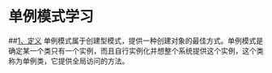 # 单例模式学习


##[1、定义](#定义)
 单例模式属于创建型模式，提供一种创建对象的最佳方式。单例模式是确定某一个类只有一个实例，而且自行实例化并想整个系统提供这个实例，这个类称为单例类，它提供全局访问的方法。

